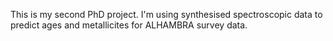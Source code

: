 This is my second PhD project.
I'm using synthesised spectroscopic data to predict ages and metallicites for ALHAMBRA survey data.



